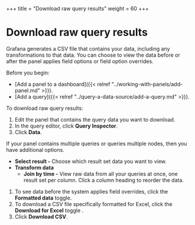 +++
title = "Download raw query results"
weight = 60
+++

# Download raw query results

Grafana generates a CSV file that contains your data, including any transformations to that data. You can choose to view the data before or after the panel applies field options or field option overrides.

Before you begin:

- [Add a panel to a dashboard]({{< relref "../working-with-panels/add-panel.md" >}}).
- [Add a query]({{< relref "../query-a-data-source/add-a-query.md" >}}).

To download raw query results:

1. Edit the panel that contains the query data you want to download.
1. In the query editor, click **Query Inspector**.
1. Click **Data**.

If your panel contains multiple queries or queries multiple nodes, then you have additional options.

- **Select result -** Choose which result set data you want to view.
- **Transform data**
  - **Join by time -** View raw data from all your queries at once, one result set per column. Click a column heading to reorder the data.

1. To see data before the system applies field overrides, click the **Formatted data** toggle.
1. To download a CSV file specifically formatted for Excel, click the **Download for Excel** toggle .
1. Click **Download CSV**.
